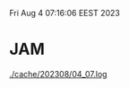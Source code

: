 Fri Aug  4 07:16:06 EEST 2023
# JAM
<a href='./cache/202308/04_07.log'>./cache/202308/04_07.log</a>
